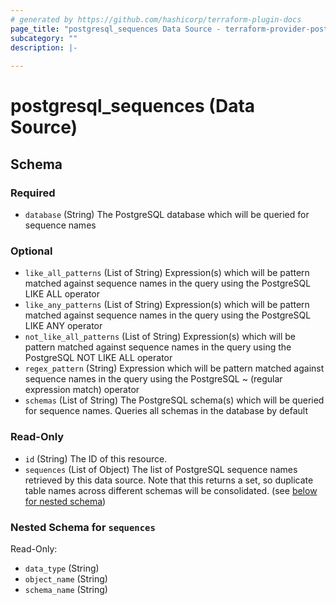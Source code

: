 ```yaml
---
# generated by https://github.com/hashicorp/terraform-plugin-docs
page_title: "postgresql_sequences Data Source - terraform-provider-postgresql"
subcategory: ""
description: |-
  
---
```


# postgresql_sequences (Data Source)





<!-- schema generated by tfplugindocs -->
## Schema

### Required

- `database` (String) The PostgreSQL database which will be queried for sequence names

### Optional

- `like_all_patterns` (List of String) Expression(s) which will be pattern matched against sequence names in the query using the PostgreSQL LIKE ALL operator
- `like_any_patterns` (List of String) Expression(s) which will be pattern matched against sequence names in the query using the PostgreSQL LIKE ANY operator
- `not_like_all_patterns` (List of String) Expression(s) which will be pattern matched against sequence names in the query using the PostgreSQL NOT LIKE ALL operator
- `regex_pattern` (String) Expression which will be pattern matched against sequence names in the query using the PostgreSQL ~ (regular expression match) operator
- `schemas` (List of String) The PostgreSQL schema(s) which will be queried for sequence names. Queries all schemas in the database by default

### Read-Only

- `id` (String) The ID of this resource.
- `sequences` (List of Object) The list of PostgreSQL sequence names retrieved by this data source. Note that this returns a set, so duplicate table names across different schemas will be consolidated. (see [below for nested schema](#nestedatt--sequences))

<a id="nestedatt--sequences"></a>
### Nested Schema for `sequences`

Read-Only:

- `data_type` (String)
- `object_name` (String)
- `schema_name` (String)
